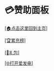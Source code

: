 # 💳赞助面板

[[🏠点击这里回到主页]](README.md)

[[🏆累充榜]](/zz/lcb.md)

[[🎁礼包]](/zz/lb.md)

[[🌐打开爱发电]](https://afdian.net/@Zongzi21o)
